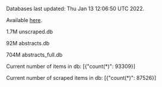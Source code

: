 Databases last updated: Thu Jan 13 12:06:50 UTC 2022. 

Available [here](https://github.com/cbeauhilton/ash-db/releases).

1.7M	unscraped.db

92M	abstracts.db

704M	abstracts_full.db

Current number of items in db:
[{"count(*)": 93309}]

Current number of scraped items in db:
[{"count(*)": 87526}]

